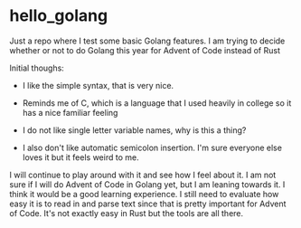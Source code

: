 # hello_golang
Just a repo where I test some basic Golang features. I am trying to decide whether or not to do Golang this year for Advent of Code instead of Rust

Initial thoughs:
  - I like the simple syntax, that is very nice.
  - Reminds me of C, which is a language that I used heavily in college so it has a nice familiar feeling
  
  - I do not like single letter variable names, why is this a thing?
  - I also don't like automatic semicolon insertion. I'm sure everyone else loves it but it feels weird to me.

I will continue to play around with it and see how I feel about it. I am not sure if I will do Advent of Code in Golang yet, but I am leaning towards it. I think it would be a good learning experience. I still need to evaluate how easy it is to read in and parse text since that is pretty important for Advent of Code. It's not exactly easy in Rust but the tools are all there.

